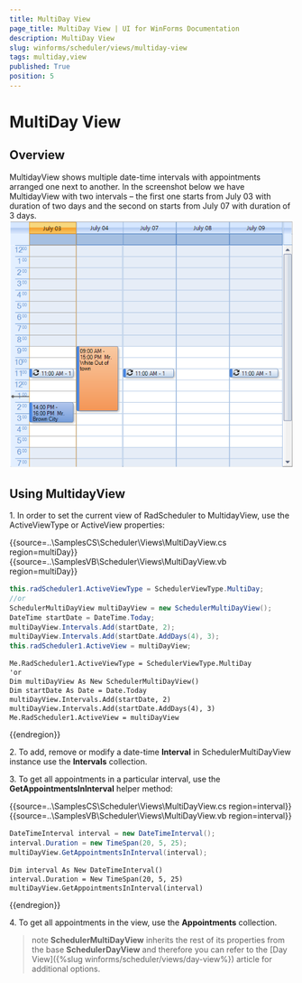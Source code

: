 ```yaml
---
title: MultiDay View
page_title: MultiDay View | UI for WinForms Documentation
description: MultiDay View
slug: winforms/scheduler/views/multiday-view
tags: multiday,view
published: True
position: 5
---
```


# MultiDay View


## Overview

MultidayView shows multiple date-time intervals with appointments arranged one next to another. In the screenshot below we have MultidayView with two intervals – the first one starts from July 03 with duration of two days and the second on starts from July 07 with duration of 3 days.![scheduler-views-multiday-view 001](images/scheduler-views-multiday-view001.png)

## Using MultidayView


1\. In order to set the current view of RadScheduler to MultidayView, use the ActiveViewType or ActiveView properties:

{{source=..\SamplesCS\Scheduler\Views\MultiDayView.cs region=multiDay}} 
{{source=..\SamplesVB\Scheduler\Views\MultiDayView.vb region=multiDay}} 

````C#
this.radScheduler1.ActiveViewType = SchedulerViewType.MultiDay;
//or
SchedulerMultiDayView multiDayView = new SchedulerMultiDayView();
DateTime startDate = DateTime.Today;
multiDayView.Intervals.Add(startDate, 2);
multiDayView.Intervals.Add(startDate.AddDays(4), 3);
this.radScheduler1.ActiveView = multiDayView;

````
````VB.NET
Me.RadScheduler1.ActiveViewType = SchedulerViewType.MultiDay
'or
Dim multiDayView As New SchedulerMultiDayView()
Dim startDate As Date = Date.Today
multiDayView.Intervals.Add(startDate, 2)
multiDayView.Intervals.Add(startDate.AddDays(4), 3)
Me.RadScheduler1.ActiveView = multiDayView

````

{{endregion}} 

2\. To add, remove or modify a date-time __Interval__ in SchedulerMultiDayView instance use the __Intervals__ collection.

3\. To get all appointments in a particular interval, use the __GetAppointmentsInInterval__ helper method:

{{source=..\SamplesCS\Scheduler\Views\MultiDayView.cs region=interval}} 
{{source=..\SamplesVB\Scheduler\Views\MultiDayView.vb region=interval}} 

````C#
DateTimeInterval interval = new DateTimeInterval();
interval.Duration = new TimeSpan(20, 5, 25);
multiDayView.GetAppointmentsInInterval(interval);

````
````VB.NET
Dim interval As New DateTimeInterval()
interval.Duration = New TimeSpan(20, 5, 25)
multiDayView.GetAppointmentsInInterval(interval)

````

{{endregion}} 

4\. To get all appointments in the view, use the __Appointments__ collection.

>note  __SchedulerMultiDayView__ inherits the rest of its properties from the base __SchedulerDayView__ and therefore you can refer to the [Day View]({%slug winforms/scheduler/views/day-view%}) article for additional options.
>


